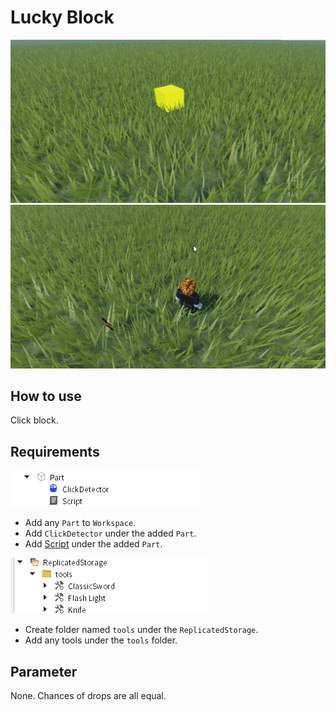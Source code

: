 # Lucky Block

![](./.github/demo1.png)  
![](./.github/demo2.png)  

## How to use

Click block.

## Requirements

![](./.github/explorer1.png)  

* Add any `Part` to `Workspace`.
* Add `ClickDetector` under the added `Part`.
* Add [Script](./[Part]/LuckyBlock.lua) under the added `Part`.

![](./.github/explorer2.png)  
* Create folder named `tools` under the `ReplicatedStorage`.
* Add any tools under the `tools` folder.

## Parameter

None. Chances of drops are all equal.  
